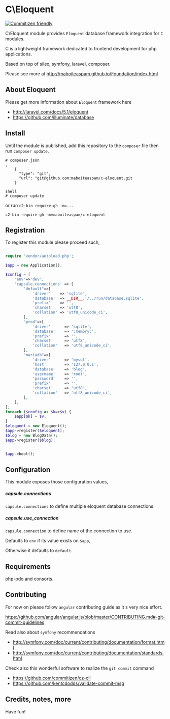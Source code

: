 # C\Eloquent

[![Commitizen friendly](https://img.shields.io/badge/commitizen-friendly-brightgreen.svg)](http://commitizen.github.io/cz-cli/)

C\Eloquent module provides `Eloquent` database framework integration for `C` modules.

C is a lightweight framework dedicated to frontend development for php applications.

Based on top of silex, symfony, laravel, composer.

Please see more at
http://maboiteaspam.github.io/Foundation/index.html

## About Eloquent

Please get more information about `Eloquent` framework here

- http://laravel.com/docs/5.1/eloquent
- https://github.com/illuminate/database

## Install

Until the module is published,
add this repository to the `composer` file
then run `composer update`.
```
# composer.json
,
    {
      "type": "git",
      "url": "git@github.com:maboiteaspam/c-eloquent.git
    }

shell
# composer update
```

or run `c2-bin require-gh -m=...`

```
c2-bin require-gh -m=maboiteaspam/c-eloquent
```


## Registration

To register this module please proceed such,

```php

require 'vendor/autoload.php';

$app = new Application();

$config = [
    'env'=>'dev',
    'capsule.connections' => [
        "default"=>[
            'driver'    => 'sqlite',
            'database'  => __DIR__.'/../run/database.sqlite',
            'prefix'    => '',
            'charset'   => 'utf8',
            'collation' => 'utf8_unicode_ci',
        ],
        "prod"=>[
            'driver'      => 'sqlite',
            'database'    => ':memory:',
            'prefix'      => '',
            'charset'     => 'utf8',
            'collation'   => 'utf8_unicode_ci',
        ],
        "mariadb"=>[
            'driver'      => 'mysql',
            'host'        => '127.0.0.1',
            'database'    => 'blog',
            'username'    => 'root',
            'password'    => '',
            'prefix'      => '',
            'charset'     => 'utf8',
            'collation'   => 'utf8_unicode_ci',
        ],
    ],
];
foreach ($config as $k=>$v) {
    $app[$k] = $v;
}
$eloquent = new Eloquent();
$app->register($eloquent);
$blog = new BlogData();
$app->register($blog);


$app->boot();

```

## Configuration

This module exposes those configuration values,

##### capsule.connections

`capsule.connections` to define multiple eloquent database connections.

##### capsule.use_connection

`capsule.connection` to define name of the connection to use.

Defaults to `env` if its value exists on `$app`,

Otherwise it defaults to `default`.

## Requirements

php-pdo and consorts.

## Contributing

For now on please follow `angular` contributing guide as it s very nice effort.

https://github.com/angular/angular.js/blob/master/CONTRIBUTING.md#-git-commit-guidelines

Read also about `symfony` recommendations
- http://symfony.com/doc/current/contributing/documentation/format.html
- http://symfony.com/doc/current/contributing/documentation/standards.html

Check also this wonderful software to realize the `git commit` command

- https://github.com/commitizen/cz-cli
- https://github.com/kentcdodds/validate-commit-msg

## Credits, notes, more

Have fun!
